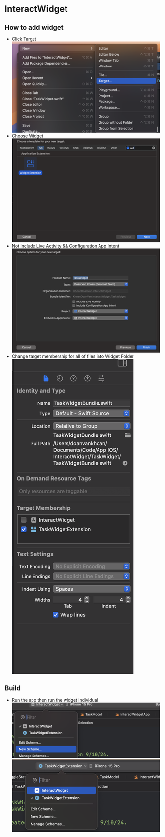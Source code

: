 # InteractWidget

## How to add widget
- Click Target
![target image](target.png)
- Choose Widget
![widget image](widget.png)
- Not include Live Activity && Configuration App Intent
![createWidget image](createWidget.png)
- Change target membership for all of files into Widget Folder
![modified target](modifiedTarget.png)

## Build
- Run the app then run the widget individual
![run the app](runTheApp.png)
![run the widget](runTheWidget.png)